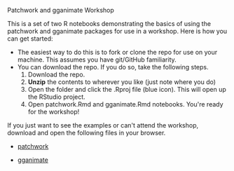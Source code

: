 Patchwork and gganimate Workshop

This is a set of two R notebooks demonstrating the basics of using the patchwork and gganimate packages for use in a workshop.  Here is how you can get started:


- The easiest way to do this is to fork or clone the repo for use on your machine. This assumes you have git/GitHub familiarity.
- You can download the repo.  If you do so, take the following steps.
  1. Download the repo.
  2. **Unzip** the contents to wherever you like (just note where you do)
  3. Open the folder and click the .Rproj file (blue icon).  This will open up the RStudio project.
  4. Open patchwork.Rmd and gganimate.Rmd notebooks.  You're ready for the workshop!

If you just want to see the examples or can't attend the workshop, download and open the following files in your browser.

- [patchwork](https://github.com/m-clark/patchmate-2019/raw/master/patchwork.html)

- [gganimate](https://github.com/m-clark/patchmate-2019/raw/master/gganimate.html)